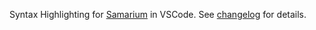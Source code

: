 Syntax Highlighting for [Samarium](https://github.com/trag1c/Samarium) in VSCode. See [changelog](CHANGELOG.md) for details.